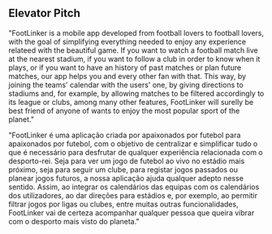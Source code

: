 ## Elevator Pitch
"FootLinker is a mobile app developed from football lovers to football lovers, with the goal of simplifying everything needed to enjoy any experience relateed with the beautiful game.
If you want to watch a football match live at the nearest stadium, if you want to follow a club in order to know when it plays, or if you want to have an history of past matches or plan future matches, our app helps you and every other fan with that.
This way, by joining the teams' calendar with the users' one, by giving directions to stadiums and, for example, by allowing matches to be filtered accordingly to its league or clubs, among many other features, FootLinker will surelly be best friend of anyone of wants to enjoy the most popular sport of the planet."

"FootLinker é uma aplicação criada por apaixonados por futebol para apaixonados por futebol, com o objetivo de centralizar e simplificar tudo o que é necessário para desfrutar de qualquer experiência relacionada com o desporto-rei.
Seja para ver um jogo de futebol ao vivo no estádio mais próximo, seja para seguir um clube, para registar jogos passados ou planear jogos futuros, a nossa aplicação ajuda qualquer adepto nesse sentido.
Assim, ao integrar os calendários das equipas com os calendários dos utilizadores, ao dar direções para estádios e, por exemplo, ao permitir filtrar jogos por ligas ou clubes, entre muitas outras funcionalidades, FootLinker vai de certeza acompanhar qualquer pessoa que queira vibrar com o desporto mais visto do planeta."
